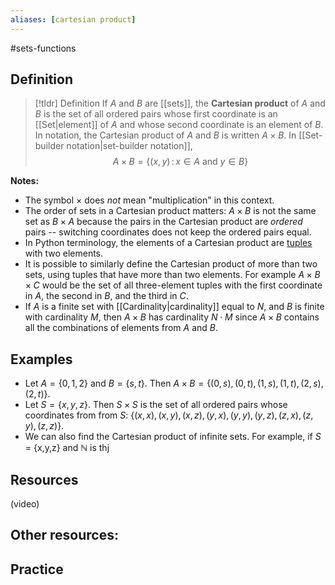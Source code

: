```yaml
---
aliases: [cartesian product]
--- 
```


#sets-functions 

## Definition 

> [!tldr] Definition
> If $A$ and $B$ are [[sets]], the **Cartesian product** of $A$ and $B$ is the set of all ordered pairs whose first coordinate is an [[Set|element]] of $A$ and whose second coordinate is an element of $B$. In notation, the Cartesian product of $A$ and $B$ is written $A \times B$. In [[Set-builder notation|set-builder notation]], 
> $$A \times B = \{ (x,y) \, : \, x \in A \ \text{and} \ y \in B\}$$

**Notes:**
- The symbol $\times$ does *not* mean "multiplication" in this context. 
- The order of sets in a Cartesian product matters: $A \times B$ is not the same set as $B \times A$ because the pairs in the Cartesian product are *ordered* pairs -- switching coordinates does not keep the ordered pairs equal. 
- In Python terminology, the elements of a Cartesian product are [tuples](https://www.w3schools.com/python/python_tuples.asp) with two elements. 
- It is possible to similarly define the Cartesian product of more than two sets, using tuples that have more than two elements. For example $A \times B \times C$ would be the set of all three-element tuples with the first coordinate in $A$, the second in $B$, and the third in $C$. 
- If $A$ is a finite set with [[Cardinality|cardinality]] equal to $N$, and $B$ is finite with cardinality $M$, then $A \times B$ has cardinality $N \cdot M$ since $A \times B$ contains all the combinations of elements from $A$ and $B$. 

## Examples 

* Let $A = \{0,1,2\}$ and $B = \{s,t\}$. Then $A \times B = \{(0,s), (0,t), (1,s), (1,t), (2,s), (2,t)\}$. 
* Let $S = \{x,y,z\}$. Then $S \times S$ is the set of all ordered pairs whose coordinates from from $S$: $\{(x,x), (x,y), (x,z), (y,x), (y,y), (y,z), (z,x), (z,y), (z,z)\}$. 
* We can also find the Cartesian product of infinite sets. For example, if $S$ = \{x,y,z\} and $\mathbb{N}$ is thj

## Resources 

(video)

Other resources: 
- 

## Practice 
